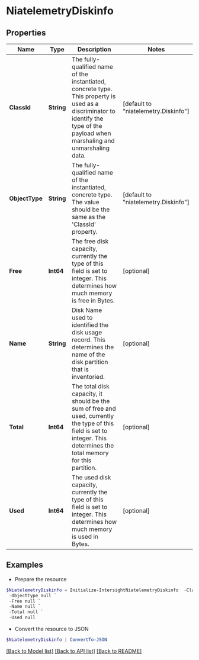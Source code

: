 # NiatelemetryDiskinfo
## Properties

Name | Type | Description | Notes
------------ | ------------- | ------------- | -------------
**ClassId** | **String** | The fully-qualified name of the instantiated, concrete type. This property is used as a discriminator to identify the type of the payload when marshaling and unmarshaling data. | [default to "niatelemetry.Diskinfo"]
**ObjectType** | **String** | The fully-qualified name of the instantiated, concrete type. The value should be the same as the &#39;ClassId&#39; property. | [default to "niatelemetry.Diskinfo"]
**Free** | **Int64** | The free disk capacity, currently the type of this field is set to integer. This determines how much memory is free in Bytes. | [optional] 
**Name** | **String** | Disk Name used to identified the disk usage record. This determines the name of the disk partition that is inventoried. | [optional] 
**Total** | **Int64** | The total disk capacity, it should be the sum of free and used, currently the type of this field is set to integer. This determines the total memory for this partition. | [optional] 
**Used** | **Int64** | The used disk capacity, currently the type of this field is set to integer. This determines how much memory is used in Bytes. | [optional] 

## Examples

- Prepare the resource
```powershell
$NiatelemetryDiskinfo = Initialize-IntersightNiatelemetryDiskinfo  -ClassId null `
 -ObjectType null `
 -Free null `
 -Name null `
 -Total null `
 -Used null
```

- Convert the resource to JSON
```powershell
$NiatelemetryDiskinfo | ConvertTo-JSON
```

[[Back to Model list]](../README.md#documentation-for-models) [[Back to API list]](../README.md#documentation-for-api-endpoints) [[Back to README]](../README.md)


